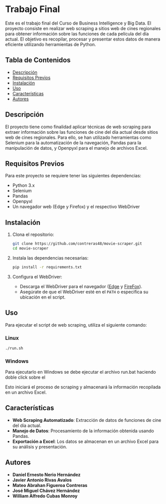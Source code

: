 
# Trabajo Final

Este es el trabajo final del Curso de Business Intelligence y Big Data. El proyecto consiste en realizar web scraping a sitios web de cines regionales para obtener información sobre las funciones de cada película del día actual. El objetivo es recopilar, procesar y presentar estos datos de manera eficiente utilizando herramientas de Python.

## Tabla de Contenidos

- [Descripción](#descripción)
- [Requisitos Previos](#requisitos-previos)
- [Instalación](#instalación)
- [Uso](#uso)
- [Características](#características)
- [Autores](#autores)

## Descripción

El proyecto  tiene como finalidad aplicar técnicas de web scraping para extraer información sobre las funciones de cine del día actual desde sitios web de cines regionales. Para ello, se han utilizado herramientas como Selenium para la automatización de la navegación, Pandas para la manipulación de datos, y Openpyxl para el manejo de archivos Excel.

## Requisitos Previos

Para este proyecto se requiere tener las siguientes dependencias:

- Python 3.x
- Selenium
- Pandas
- Openpyxl
- Un navegador web (Edge y Firefox) y el respectivo WebDriver

## Instalación

1. Clona el repositorio:

    ```bash
    git clone https://github.com/contreras48/movie-scraper.git
    cd movie-scraper
    ```

2. Instala las dependencias necesarias:

    ```bash
    pip install -r requirements.txt
    ```

3. Configura el WebDriver:

    - Descarga el WebDriver para el navegador ([Edge](https://developer.microsoft.com/en-us/microsoft-edge/tools/webdriver/?form=MA13LH) y [FireFox](https://github.com/mozilla/geckodriver/releases)).
    - Asegúrate de que el WebDriver esté en el `PATH` o especifica su ubicación en el script.

## Uso

Para ejecutar el script de web scraping, utiliza el siguiente comando:

### Linux
```bash
./run.sh
```
### Windows
Para ejecutarlo en Windows se debe ejecutar el archivo run.bat haciendo doble click sobre el


Esto iniciará el proceso de scraping y almacenará la información recopilada en un archivo Excel.

## Características

- **Web Scraping Automatizado**: Extracción de datos de funciones de cine del día actual.
- **Manejo de Datos**: Procesamiento de la información obtenida usando Pandas.
- **Exportación a Excel**: Los datos se almacenan en un archivo Excel para su análisis y presentación.

## Autores

- **Daniel Ernesto Nerio Hernández**
- **Javier Antonio Rivas Avalos**
- **Mateo Abrahan Figueroa Contreras**
- **José Miguel Chávez Hernández**
- **William Alfredo Cubas Monroy**
